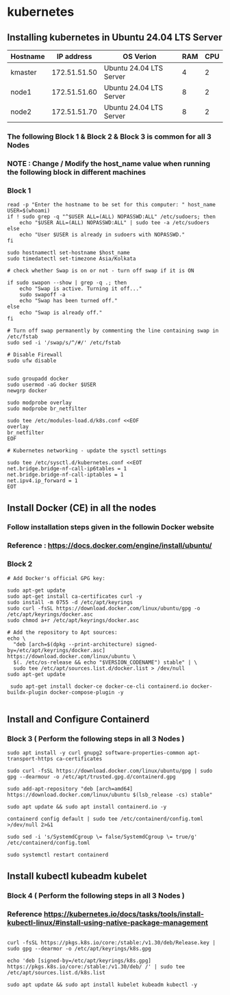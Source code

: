 # kubernetes
## Installing kubernetes in Ubuntu 24.04 LTS Server

| Hostname   | IP address  | OS Verion  | RAM | CPU |
|------------|------------|------------|------------|------------|
| kmaster |  172.51.51.50 | Ubuntu 24.04 LTS Server | 4  | 2 |
| node1   |  172.51.51.60 | Ubuntu 24.04 LTS Server | 8  | 2 |
| node2   |  172.51.51.70 | Ubuntu 24.04 LTS Server | 8  | 2 |


### The following Block 1 & Block 2 & Block 3 is common for all 3 Nodes
### NOTE : Change / Modify the host_name value when running the following block in different machines

### Block 1
```
read -p "Enter the hostname to be set for this computer: " host_name
USER=$(whoami)
if ! sudo grep -q "^$USER ALL=(ALL) NOPASSWD:ALL" /etc/sudoers; then
    echo "$USER ALL=(ALL) NOPASSWD:ALL" | sudo tee -a /etc/sudoers
else
    echo "User $USER is already in sudoers with NOPASSWD."
fi

sudo hostnamectl set-hostname $host_name
sudo timedatectl set-timezone Asia/Kolkata

# check whether Swap is on or not - turn off swap if it is ON

if sudo swapon --show | grep -q .; then
    echo "Swap is active. Turning it off..."
    sudo swapoff -a
    echo "Swap has been turned off."
else
    echo "Swap is already off."
fi

# Turn off swap permanently by commenting the line containing swap in /etc/fstab
sudo sed -i '/swap/s/^/#/' /etc/fstab

# Disable Firewall
sudo ufw disable


sudo groupadd docker
sudo usermod -aG docker $USER
newgrp docker

sudo modprobe overlay
sudo modprobe br_netfilter

sudo tee /etc/modules-load.d/k8s.conf <<EOF
overlay
br_netfilter
EOF

# Kubernetes networking - update the sysctl settings 

sudo tee /etc/sysctl.d/kubernetes.conf <<EOT
net.bridge.bridge-nf-call-ip6tables = 1
net.bridge.bridge-nf-call-iptables = 1
net.ipv4.ip_forward = 1
EOT

```
## Install Docker (CE) in all the nodes 

### Follow installation steps given in the followin Docker website

### Reference : https://docs.docker.com/engine/install/ubuntu/

### Block 2

```
# Add Docker's official GPG key:

sudo apt-get update
sudo apt-get install ca-certificates curl -y
sudo install -m 0755 -d /etc/apt/keyrings
sudo curl -fsSL https://download.docker.com/linux/ubuntu/gpg -o /etc/apt/keyrings/docker.asc
sudo chmod a+r /etc/apt/keyrings/docker.asc

# Add the repository to Apt sources:
echo \
  "deb [arch=$(dpkg --print-architecture) signed-by=/etc/apt/keyrings/docker.asc] https://download.docker.com/linux/ubuntu \
  $(. /etc/os-release && echo "$VERSION_CODENAME") stable" | \
  sudo tee /etc/apt/sources.list.d/docker.list > /dev/null
sudo apt-get update

 sudo apt-get install docker-ce docker-ce-cli containerd.io docker-buildx-plugin docker-compose-plugin -y


```

## Install and Configure Containerd

### Block 3 ( Perform the following steps in all 3 Nodes )

```
sudo apt install -y curl gnupg2 software-properties-common apt-transport-https ca-certificates

sudo curl -fsSL https://download.docker.com/linux/ubuntu/gpg | sudo gpg --dearmour -o /etc/apt/trusted.gpg.d/containerd.gpg 

sudo add-apt-repository "deb [arch=amd64] https://download.docker.com/linux/ubuntu $(lsb_release -cs) stable"

sudo apt update && sudo apt install containerd.io -y

containerd config default | sudo tee /etc/containerd/config.toml >/dev/null 2>&1

sudo sed -i 's/SystemdCgroup \= false/SystemdCgroup \= true/g' /etc/containerd/config.toml

sudo systemctl restart containerd

```

## Install kubectl kubeadm kubelet

### Block 4 ( Perform the following steps in all 3 Nodes )

### Reference https://kubernetes.io/docs/tasks/tools/install-kubectl-linux/#install-using-native-package-management

```

curl -fsSL https://pkgs.k8s.io/core:/stable:/v1.30/deb/Release.key | sudo gpg --dearmor -o /etc/apt/keyrings/k8s.gpg

echo 'deb [signed-by=/etc/apt/keyrings/k8s.gpg] https://pkgs.k8s.io/core:/stable:/v1.30/deb/ /' | sudo tee /etc/apt/sources.list.d/k8s.list

sudo apt update && sudo apt install kubelet kubeadm kubectl -y


```
